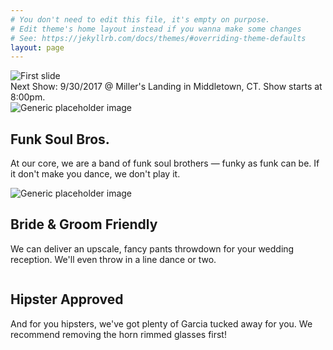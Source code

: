 ```yaml
---
# You don't need to edit this file, it's empty on purpose.
# Edit theme's home layout instead if you wanna make some changes
# See: https://jekyllrb.com/docs/themes/#overriding-theme-defaults
layout: page
---
```


<div class="mb-5">
    <img data-src="http://res.cloudinary.com/dwjulenau/image/upload/ar_12:5,c_fill,dpr_2.0,e_grayscale,f_auto,fl_lossy.progressive,w_auto,q_auto:low/v1504121524/band-sites/eszter-biro-129457.jpg" class="cld-responsive" alt="First slide">
  </div>
<div class="container marketing">
<div class="border border-left-0 border-right-0 border-color-secondary text-center p-3 mb-3">
  Next Show: <span class="text-secondary">9/30/2017 @ Miller's Landing in Middletown, CT. Show starts at 8:00pm.</span>
</div>
  <!-- Three columns of text below the carousel -->
  <div class="row">
    <div class="col-lg-4">
      <img class="cld-responsive mb-2"  data-src="http://res.cloudinary.com/dwjulenau/image/upload/c_fill,dpr_2.0,f_auto,fl_lossy.progressive,q_auto:low,w_auto,ar_16:9,g_faces/e_grayscale/v1505693873/hipjoint/band-pic-2.jpg" alt="Generic placeholder image">
      <h2 class="h3">Funk Soul Bros.</h2>
      <p>At our core, we are a band of funk soul brothers — funky as funk can be. If it don't make you dance, we don't play it.</p>
    </div><!-- /.col-lg-4 -->
    <div class="col-lg-4">
      <img class="cld-responsive mb-2"  data-src="https://res.cloudinary.com/dwjulenau/image/upload/c_fill,dpr_2.0,f_auto,fl_lossy.progressive,q_auto:low,w_auto,ar_16:9,g_faces/v1506781968/hipjoint/one-wedding-292005.jpg" alt="Generic placeholder image">
      <h2 class="h3">Bride & Groom Friendly</h2>
      <p>We can deliver an upscale, fancy pants throwdown for your wedding reception. We'll even throw in a line dance or two.</p>
    </div><!-- /.col-lg-4 -->
    <div class="col-lg-4">
      <img class="cld-responsive mb-2" data-src="https://res.cloudinary.com/dwjulenau/image/upload/c_fill,dpr_2.0,f_auto,e_grayscale,fl_lossy.progressive,q_auto:low,w_auto,ar_16:9,g_faces/v1506781693/hipjoint/stephen-arnold-114252.jpg">
      <h2 class="h3">Hipster Approved</h2>
      <p>And for you hipsters, we've got plenty of Garcia tucked away for you. We recommend removing the horn rimmed glasses first!</p>
    </div><!-- /.col-lg-4 -->
  </div><!-- /.row -->
</div>


